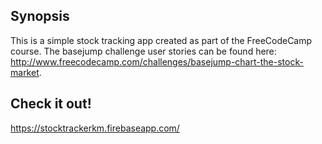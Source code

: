 ## Synopsis

This is a simple stock tracking app created as part of the FreeCodeCamp course. The basejump challenge user stories can be found here: http://www.freecodecamp.com/challenges/basejump-chart-the-stock-market.


## Check it out!

https://stocktrackerkm.firebaseapp.com/
